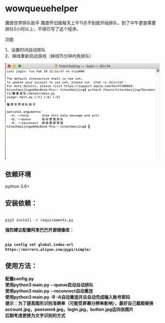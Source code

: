 # wowqueuehelper
魔兽世界排队助手
魔兽怀旧服每天上午11点不到就开始排队，到了中午更是需要排队5小时以上，不得已写了这个程序。
<p>功能</p>
1、设置时间自动排队<br/>
2、掉线重新启动游戏（掉线15分钟内免排队）<br/>

![screenshot](https://github.com/hitechbeijing/wowqueuehelper/raw/master/cmd.png?raw=true)

## 依赖环境
python 3.6+
## 安装依赖：

```shell

pip3 install -r requirements.py

```

<p><b>强烈建议配置阿里巴巴开源镜像库：<b></p>
  
```shell
  
pip config set global.index-url https://mirrors.aliyun.com/pypi/simple/

```
## 使用方法：<br/>
配置config.py<br/>
使用python3 main.py --queue启动自动排队<br/>
使用python3 main.py --reconnect自动重连<br/>
使用python3 main.py -R -A自动重连并且自动完成输入账号密码<br/>
<b>提示：为了提高图形识别准确率（可能受屏幕分辨率影响），最好自己截图替换account.jpg，password.jpg，login.jpg，button.jpg这四张图片</b><br/>
<b>后期考虑更换为文字识别的方式</b>

